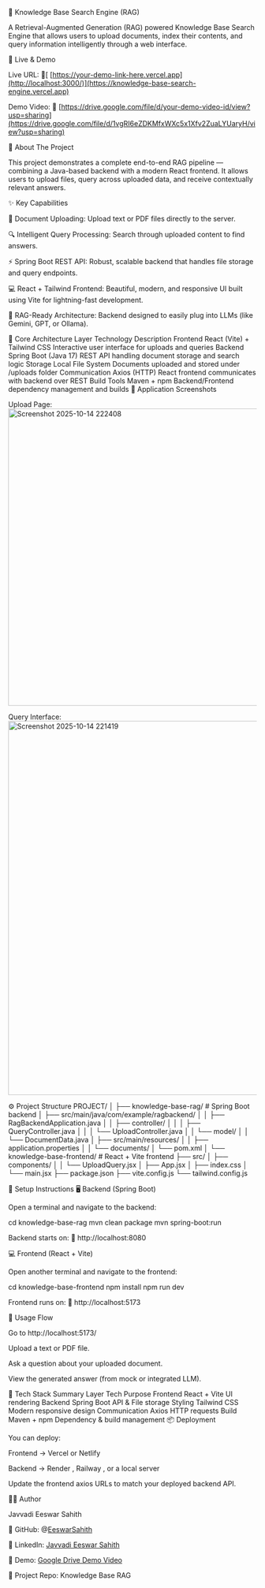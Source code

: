 🧠 Knowledge Base Search Engine (RAG)



A Retrieval-Augmented Generation (RAG) powered Knowledge Base Search Engine that allows users to upload documents, index their contents, and query information intelligently through a web interface.

🚀 Live & Demo

Live URL:
🔗[ [https://your-demo-link-here.vercel.app](http://localhost:3000/)](https://knowledge-base-search-engine.vercel.app)

Demo Video:
🎥 [https://drive.google.com/file/d/your-demo-video-id/view?usp=sharing](https://drive.google.com/file/d/1vgRI6eZDKMfxWXc5x1Xfv2ZuaLYUaryH/view?usp=sharing)

🧩 About The Project

This project demonstrates a complete end-to-end RAG pipeline — combining a Java-based backend with a modern React frontend.
It allows users to upload files, query across uploaded data, and receive contextually relevant answers.

✨ Key Capabilities

📁 Document Uploading: Upload text or PDF files directly to the server.

🔍 Intelligent Query Processing: Search through uploaded content to find answers.

⚡ Spring Boot REST API: Robust, scalable backend that handles file storage and query endpoints.

💻 React + Tailwind Frontend: Beautiful, modern, and responsive UI built using Vite for lightning-fast development.

🔄 RAG-Ready Architecture: Backend designed to easily plug into LLMs (like Gemini, GPT, or Ollama).

🧠 Core Architecture
Layer	Technology	Description
Frontend	React (Vite) + Tailwind CSS	Interactive user interface for uploads and queries
Backend	Spring Boot (Java 17)	REST API handling document storage and search logic
Storage	Local File System	Documents uploaded and stored under /uploads folder
Communication	Axios (HTTP)	React frontend communicates with backend over REST
Build Tools	Maven + npm	Backend/Frontend dependency management and builds
📸 Application Screenshots

Upload Page:
<img width="1003" height="603" alt="Screenshot 2025-10-14 222408" src="https://github.com/user-attachments/assets/d1d87e3b-de42-411b-b96a-b5eacbd6ce23" />

Query Interface:
<img width="1266" height="759" alt="Screenshot 2025-10-14 221419" src="https://github.com/user-attachments/assets/bfcfc35e-3afd-4a79-bfd5-973f4fe4321f" />

⚙️ Project Structure
PROJECT/
│
├── knowledge-base-rag/           # Spring Boot backend
│   ├── src/main/java/com/example/ragbackend/
│   │   ├── RagBackendApplication.java
│   │   ├── controller/
│   │   │   ├── QueryController.java
│   │   │   └── UploadController.java
│   │   └── model/
│   │       └── DocumentData.java
│   ├── src/main/resources/
│   │   ├── application.properties
│   │   └── documents/
│   └── pom.xml
│
└── knowledge-base-frontend/      # React + Vite frontend
    ├── src/
    │   ├── components/
    │   │   └── UploadQuery.jsx
    │   ├── App.jsx
    │   ├── index.css
    │   └── main.jsx
    ├── package.json
    ├── vite.config.js
    └── tailwind.config.js

🧩 Setup Instructions
🖥️ Backend (Spring Boot)

Open a terminal and navigate to the backend:

cd knowledge-base-rag
mvn clean package
mvn spring-boot:run


Backend starts on:
🔗 http://localhost:8080

💻 Frontend (React + Vite)

Open another terminal and navigate to the frontend:

cd knowledge-base-frontend
npm install
npm run dev


Frontend runs on:
🔗 http://localhost:5173

🧠 Usage Flow

Go to http://localhost:5173/

Upload a text or PDF file.

Ask a question about your uploaded document.

View the generated answer (from mock or integrated LLM).

🧩 Tech Stack Summary
Layer	Tech	Purpose
Frontend	React + Vite	UI rendering
Backend	Spring Boot	API & File storage
Styling	Tailwind CSS	Modern responsive design
Communication	Axios	HTTP requests
Build	Maven + npm	Dependency & build management
📦 Deployment

You can deploy:

Frontend → Vercel
 or Netlify

Backend → Render
, Railway
, or a local server

Update the frontend axios URLs to match your deployed backend API.

🧑‍💻 Author

Javvadi Eeswar Sahith

🧩 GitHub: @[EeswarSahith](https://github.com/SAHITH567)

💼 LinkedIn: [Javvadi Eeswar Sahith](https://www.linkedin.com/in/sahith-javvadi-14498131b/)

🎥 Demo: [Google Drive Demo Video](https://drive.google.com/file/d/1vgRI6eZDKMfxWXc5x1Xfv2ZuaLYUaryH/view?usp=sharing)

📘 Project Repo: Knowledge Base RAG
